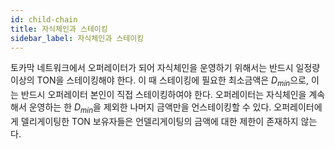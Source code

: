 ```yaml
---
id: child-chain
title: 자식체인과 스테이킹
sidebar_label: 자식체인과 스테이킹
---
```


토카막 네트워크에서 오퍼레이터가 되어 자식체인을 운영하기 위해서는 반드시 일정량 이상의 TON을 스테이킹해야 한다. 이 때 스테이킹에 필요한 최소금액은 $D_{min}$으로, 이는 반드시 오퍼레이터 본인이 직접 스테이킹하여야 한다. 오퍼레이터는 자식체인을 계속해서 운영하는 한 $D_{min}$을 제외한 나머지 금액만을 언스테이킹할 수 있다. 오퍼레이터에게 델리게이팅한 TON 보유자들은 언델리게이팅의 금액에 대한 제한이 존재하지 않는다.
